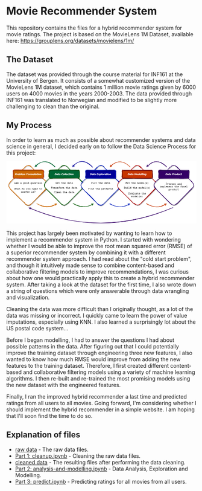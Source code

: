 # Movie Recommender System
This repository contains the files for a hybrid recommender system for movie ratings.
The project is based on the MovieLens 1M Dataset, available here: https://grouplens.org/datasets/movielens/1m/


## The Dataset
The dataset was provided through the course material for INF161 at the University of Bergen. It
consists of a somewhat customized version of the MovieLens 1M dataset, which contains 1 million movie ratings given by 
6000 users on 4000 movies in the years 2000-2003. The data provided through INF161 was translated to Norwegian 
and modified to be slightly more challenging to clean than the original. 

## My Process
In order to learn as much as possible about recommender systems and data science in general, 
I decided early on to follow the Data Science Process for this project:

![The Data Science Process](/data-science-process.png)

This project has largely been motivated by wanting to learn how to implement a recommender system in Python. 
I started with wondering whether I would be able to improve the root mean squared error (RMSE) of a superior recommender system 
by combining it with a different recommender system approach. I had read about the "cold start problem", and though it intuitively 
made sense to combine content-based and collaborative filtering models to improve recommendations, I was curious about how one would practically 
apply this to create a hybrid recommender system. After taking a look at the dataset for the first time, I also wrote down a string of questions which 
were only answerable through data wrangling and visualization. 

Cleaning the data was more difficult than I originally thought, as a lot of the data was missing or incorrect. 
I quickly came to learn the power of value imputations, especially using KNN. 
I also learned a surprisingly lot about the US postal code system...

Before I began modelling, I had to answer the questions I had about possible patterns in the data. 
After figuring out that I could potentially improve the training dataset through engineering three new features, 
I also wanted to know how much RMSE would improve from adding the new features to the training dataset. 
Therefore, I first created different content-based and collaborative filtering models using a variety of machine learning algorithms.
I then re-built and re-trained the most promising models using the new dataset with the engineered features. 

Finally, I ran the improved hybrid recommender a last time and predicted ratings from all users to all movies. 
Going forward, I'm considering whether I should implement the hybrid recommender in a simple website. 
I am hoping that I'll soon find the time to do so. 


## Explanation of files
* [raw data](https://github.com/SebastianRokholt/Hybrid-Recommender-System) - The raw data files.
* [Part 1: cleanup.ipynb](https://github.com/SebastianRokholt/Hybrid-Recommender-System) - Cleaning the raw data files. 
* [cleaned data](https://github.com/SebastianRokholt/Hybrid-Recommender-System) - The resulting files after performing the data cleaning.
* [Part 2: analysis-and-modelling.ipynb](https://github.com/SebastianRokholt/Hybrid-Recommender-System) - Data Analysis, Exploration and Modelling.
* [Part 3: predict.ipynb](https://github.com/SebastianRokholt/Hybrid-Recommender-System) - Predicting ratings for all movies from all users.

